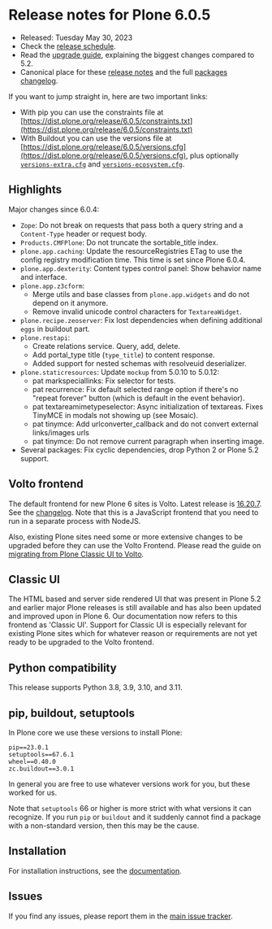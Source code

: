 # Release notes for Plone 6.0.5

* Released: Tuesday May 30, 2023
* Check the [release schedule](https://plone.org/download/release-schedule).
* Read the [upgrade guide](https://6.docs.plone.org/upgrade/index.html), explaining the biggest changes compared to 5.2.
* Canonical place for these [release notes](https://dist.plone.org/release/6.0.5/RELEASE-NOTES.md) and the full [packages changelog](https://dist.plone.org/release/6.0.5/changelog.txt).

If you want to jump straight in, here are two important links:

* With pip you can use the constraints file at [https://dist.plone.org/release/6.0.5/constraints.txt](https://dist.plone.org/release/6.0.5/constraints.txt)
* With Buildout you can use the versions file at [https://dist.plone.org/release/6.0.5/versions.cfg](https://dist.plone.org/release/6.0.5/versions.cfg), plus optionally [`versions-extra.cfg`](https://dist.plone.org/release/6.0.5/versions-extra.cfg) and [`versions-ecosystem.cfg`](https://dist.plone.org/release/6.0.5/versions-ecosystem.cfg).


## Highlights

Major changes since 6.0.4:

* `Zope`: Do not break on requests that pass both a query string and a `Content-Type` header or request body.
* `Products.CMFPlone`: Do not truncate the sortable_title index.
* `plone.app.caching`: Update the resourceRegistries ETag to use the config registry modification time.  This time is set since Plone 6.0.4.
* `plone.app.dexterity`: Content types control panel: Show behavior name and interface.
* `plone.app.z3cform`:
  * Merge utils and base classes from  `plone.app.widgets` and do not depend on it anymore.
  * Remove invalid unicode control characters for `TextareaWidget`.
* `plone.recipe.zeoserver`: Fix lost dependencies when defining additional `eggs` in buildout part.
* `plone.restapi`:
  * Create relations service. Query, add, delete.
  * Add portal_type title (`type_title`) to content response.
  * Added support for nested schemas with resolveuid deserializer.
* `plone.staticresources`: Update `mockup` from 5.0.10 to 5.0.12:
  * pat markspeciallinks: Fix selector for tests.
  * pat recurrence: Fix default selected range option if there's no "repeat forever" button (which is default in the event behavior).
  * pat textareamimetypeselector: Async initialization of textareas. Fixes TinyMCE in modals not showing up (see Mosaic).
  * pat tinymce: Add urlconverter_callback and do not convert external links/images urls
  * pat tinymce: Do not remove current paragraph when inserting image.
* Several packages: Fix cyclic dependencies, drop Python 2 or Plone 5.2 support.


## Volto frontend

The default frontend for new Plone 6 sites is Volto. Latest release is [16.20.7](https://www.npmjs.com/package/@plone/volto/v/16.20.7).  See the [changelog](https://github.com/plone/volto/blob/16.20.7/CHANGELOG.md).
Note that this is a JavaScript frontend that you need to run in a separate process with NodeJS.

Also, existing Plone sites need some or more extensive changes to be upgraded before they can use the Volto Frontend. Please read the guide on [migrating from Plone Classic UI to Volto](https://6.docs.plone.org/backend/upgrading/version-specific-migration/migrate-to-volto.html).


## Classic UI

The HTML based and server side rendered UI that was present in Plone 5.2 and earlier major Plone releases is still available  and has also been updated and improved upon in Plone 6.  Our documentation now refers to this frontend as 'Classic UI'.  Support for Classic UI is especially relevant for existing Plone sites which for whatever reason or requirements are not yet ready to be upgraded to the Volto frontend.


## Python compatibility

This release supports Python 3.8, 3.9, 3.10, and 3.11.


## pip, buildout, setuptools

In Plone core we use these versions to install Plone:

```
pip==23.0.1
setuptools==67.6.1
wheel==0.40.0
zc.buildout==3.0.1
```

In general you are free to use whatever versions work for you, but these worked for us.

Note that `setuptools` 66 or higher is more strict with what versions it can recognize.  If you run `pip` or `buildout` and it suddenly cannot find a package with a non-standard version, then this may be the cause.


## Installation

For installation instructions, see the [documentation](https://6.docs.plone.org/install/index.html).


## Issues

If you find any issues, please report them in the [main issue tracker](https://github.com/plone/Products.CMFPlone/issues).

